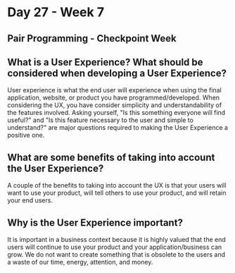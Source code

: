 # Day 27 - Week 7
## Pair Programming - Checkpoint Week
## What is a User Experience? What should be considered when developing a User Experience?
User experience is what the end user will experience when using the final application, website, or product you have programmed/developed. When considering the UX, you have consider simplicity and understandability of the features involved. Asking yourself, "Is this something everyone will find useful?" and "Is this feature necessary to the user and simple to understand?" are major questions required to making the User Experience a positive one.
## What are some benefits of taking into account the User Experience?
A couple of the benefits to taking into account the UX is that your users will want to use your product, will tell others to use your product, and will retain your end users.
## Why is the User Experience important?
It is important in a business context because it is highly valued that the end users will continue to use your product and your application/business can grow. We do not want to create something that is obsolete to the users and a waste of our time, energy, attention, and money. 
